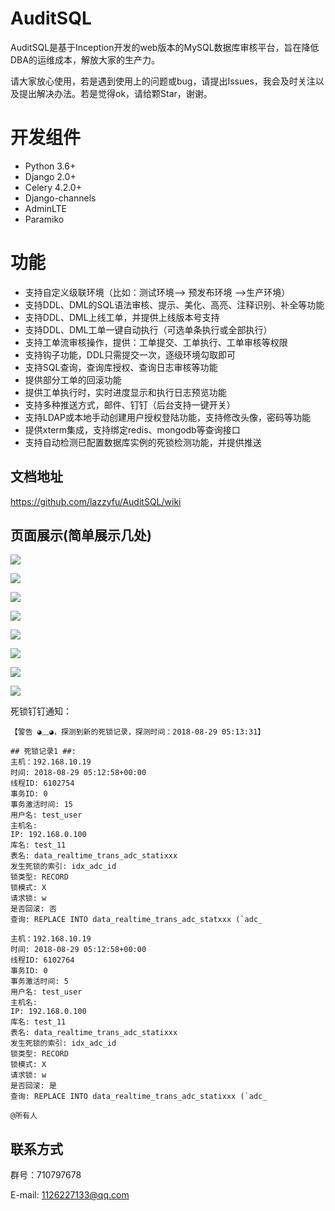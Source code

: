# AuditSQL

AuditSQL是基于Inception开发的web版本的MySQL数据库审核平台，旨在降低DBA的运维成本，解放大家的生产力。

请大家放心使用，若是遇到使用上的问题或bug，请提出Issues，我会及时关注以及提出解决办法。若是觉得ok，请给颗Star，谢谢。


# 开发组件

* Python 3.6+
* Django 2.0+
* Celery 4.2.0+
* Django-channels
* AdminLTE
* Paramiko

# 功能
- 支持自定义级联环境（比如：测试环境--> 预发布环境 -->生产环境）
- 支持DDL、DML的SQL语法审核、提示、美化、高亮、注释识别、补全等功能
- 支持DDL、DML上线工单，并提供上线版本号支持
- 支持DDL、DML工单一键自动执行（可选单条执行或全部执行）
- 支持工单流审核操作，提供：工单提交、工单执行、工单审核等权限
- 支持钩子功能，DDL只需提交一次，逐级环境勾取即可
- 支持SQL查询，查询库授权、查询日志审核等功能
- 提供部分工单的回滚功能
- 提供工单执行时，实时进度显示和执行日志预览功能
- 支持多种推送方式，邮件、钉钉（后台支持一键开关）
- 支持LDAP或本地手动创建用户授权登陆功能，支持修改头像，密码等功能
- 提供xterm集成，支持绑定redis、mongodb等查询接口
- 支持自动检测已配置数据库实例的死锁检测功能，并提供推送


## 文档地址
https://github.com/lazzyfu/AuditSQL/wiki


## 页面展示(简单展示几处)
![](https://github.com/lazzyfu/AuditSQL/blob/master/media/png/login.png)

![](https://github.com/lazzyfu/AuditSQL/blob/master/media/png/profile.png)

![](https://github.com/lazzyfu/AuditSQL/blob/master/media/png/version.png)

![](https://github.com/lazzyfu/AuditSQL/blob/master/media/png/ddl.png)

![](https://github.com/lazzyfu/AuditSQL/blob/master/media/png/test.png)

![](https://github.com/lazzyfu/AuditSQL/blob/master/media/png/perform.png)

![](https://github.com/lazzyfu/AuditSQL/blob/master/media/png/query.png)

![](https://github.com/lazzyfu/AuditSQL/blob/master/media/png/table.png)


死锁钉钉通知：
```text
【警告 ◕﹏◕，探测到新的死锁记录，探测时间：2018-08-29 05:13:31】

## 死锁记录1 ##:
主机：192.168.10.19
时间: 2018-08-29 05:12:58+00:00
线程ID: 6102754
事务ID: 0
事务激活时间: 15
用户名: test_user
主机名:
IP: 192.168.0.100
库名: test_11
表名: data_realtime_trans_adc_statixxx
发生死锁的索引: idx_adc_id
锁类型: RECORD
锁模式: X
请求锁: w
是否回滚: 否
查询: REPLACE INTO data_realtime_trans_adc_statxxx (`adc_

主机：192.168.10.19
时间: 2018-08-29 05:12:58+00:00
线程ID: 6102764
事务ID: 0
事务激活时间: 5
用户名: test_user
主机名:
IP: 192.168.0.100
库名: test_11
表名: data_realtime_trans_adc_statixxx
发生死锁的索引: idx_adc_id
锁类型: RECORD
锁模式: X
请求锁: w
是否回滚: 是
查询: REPLACE INTO data_realtime_trans_adc_statixxx (`adc_

@所有人
```

## 联系方式

群号：710797678

E-mail: 1126227133@qq.com